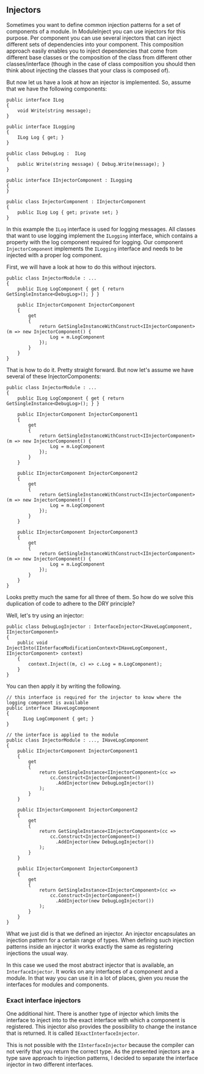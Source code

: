 ﻿Injectors
---------

Sometimes you want to define common injection patterns for a set of components of a module. In ModuleInject you can use injectors for this purpose. Per component you can use several injectors that can inject different sets of dependencies into your component. This composition approach easily enables you to inject dependencies that come from different base classes or the composition of the class from different other classes/interface (though in the case of class composition you should then think about injecting the classes that your class is composed of).

But now let us have a look at how an injector is implemented. So, assume that we have the following components:

    public interface ILog 
    {
        void Write(string message);
    }

    public interface ILogging 
    {
        ILog Log { get; }
    }

    public class DebugLog :  ILog 
    {
        public Write(string message) { Debug.Write(message); }
    }

    public interface IInjectorComponent : ILogging 
    {
    }

    public class InjectorComponent : IInjectorComponent 
    {
        public ILog Log { get; private set; }
    }

In this example the `ILog` interface is used for logging messages. All classes that want to use logging implement the `ILogging` interface, which contains a property with the log component required for logging. Our component `InjectorComponent` implements the `ILogging` interface and needs to be injected with a proper log component.

First, we will have a look at how to do this without injectors.

    public class InjectorModule : ... 
    {
        public ILog LogComponent { get { return GetSingleInstance<DebugLog>(); } }
    
        public IInjectorComponent InjectorComponent 
        { 
            get 
            {
                return GetSingleInstanceWithConstruct<IInjectorComponent>(m => new InjectorComponent() {
                    Log = m.LogComponent
                });
            }
        }
    }

That is how to do it. Pretty straight forward. But now let's assume we have several of these InjectorComponents:

    public class InjectorModule : ... 
    {
        public ILog LogComponent { get { return GetSingleInstance<DebugLog>(); } }
    
        public IInjectorComponent InjectorComponent1
        { 
            get 
            {
                return GetSingleInstanceWithConstruct<IInjectorComponent>(m => new InjectorComponent() {
                    Log = m.LogComponent
                });
            }
        }

        public IInjectorComponent InjectorComponent2
        { 
            get 
            {
                return GetSingleInstanceWithConstruct<IInjectorComponent>(m => new InjectorComponent() {
                    Log = m.LogComponent
                });
            }
        }

        public IInjectorComponent InjectorComponent3
        { 
            get 
            {
                return GetSingleInstanceWithConstruct<IInjectorComponent>(m => new InjectorComponent() {
                    Log = m.LogComponent
                });
            }
        }
    }

Looks pretty much the same for all three of them. So how do we solve this duplication of code to adhere to the DRY principle?

Well, let's try using an injector:

    public class DebugLogInjector : InterfaceInjector<IHaveLogComponent, IInjectorComponent> 
    {
        public void InjectInto(IInterfaceModificationContext<IHaveLogComponent, IInjectorComponent> context)
		{
			context.Inject((m, c) => c.Log = m.LogComponent);
		}
    }

You can then apply it by writing the following.

    // this interface is required for the injector to know where the logging component is available
    public interface IHaveLogComponent 
    {
          ILog LogComponent { get; } 
    }

    // the interface is applied to the module
    public class InjectorModule : ..., IHaveLogComponent 
    {
        public IInjectorComponent InjectorComponent1
        { 
            get 
            {
                return GetSingleInstance<IInjectorComponent>(cc => 
                    cc.Construct<InjectorComponent>()
                      .AddInjector(new DebugLogInjector())
                );
            }
        }

        public IInjectorComponent InjectorComponent2
        { 
            get 
            {
                return GetSingleInstance<IInjectorComponent>(cc => 
                    cc.Construct<InjectorComponent>()
                      .AddInjector(new DebugLogInjector())
                );
            }
        }

        public IInjectorComponent InjectorComponent3
        { 
            get 
            {
                return GetSingleInstance<IInjectorComponent>(cc => 
                    cc.Construct<InjectorComponent>()
                      .AddInjector(new DebugLogInjector())
                );
            }
        }
    }

What we just did is that we defined an injector. An injector encapsulates an injection pattern for a certain range of types.
When defining such injection patterns inside an injector it works exactly the same as registering injections the usual way.

In this case we used the most abstract injector that is available, an `InterfaceInjector`. It works on any interfaces of a component and a module.
In that way you can use it in a lot of places, given you reuse the interfaces for modules and components.

### Exact interface injectors

One additional hint. There is another type of injector which limits the interface to inject into to the exact interface with which a component is registered. This injector also provides the possibility to change the instance that is returned. It is called `IExactInterfaceInjector`.

This is not possible with the `IInterfaceInjector` because the compiler can not verify that you return the correct type. As the presented injectors are a type save approach to injection patterns, I decided to separate the interface injector in two different interfaces.